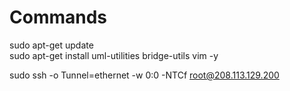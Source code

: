 # Commands

sudo apt-get update  
sudo apt-get install uml-utilities bridge-utils vim -y  

sudo ssh -o Tunnel=ethernet -w 0:0 -NTCf root@208.113.129.200  
